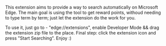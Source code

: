 This extension aims to provide a way to search automatically on Microsoft Edge. The main goal is using the tool
to get reward points, withoud needing to type term by term; just let the extension do the work for you.

To use it, just go to - "edge://extensions", enable Developer Mode && drag the extension zip file to the place.
Final step: click the extension icon and press "Start Searching".
Enjoy :)
